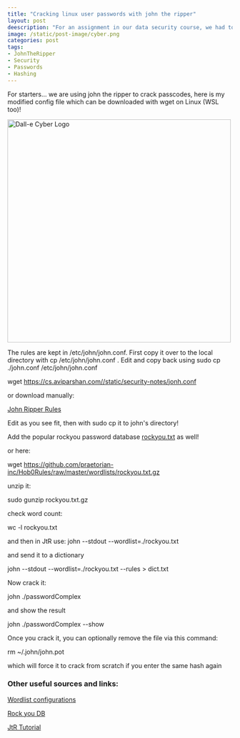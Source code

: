 ```yaml
---
title: "Cracking linux user passwords with john the ripper"
layout: post
deescription: "For an assignment in our data security course, we had to make users and crack their passwords. I took it one step further by adding a custom rule and the RockYou database"
image: /static/post-image/cyber.png
categories: post
tags:
- JohnTheRipper
- Security
- Passwords
- Hashing
---
```


For starters... we are using john the ripper to crack passcodes, here is my modified config file which can be downloaded with wget on Linux (WSL too)!

<img src="{{ site.url }}{{ page.image }}" alt="Dall-e Cyber Logo" width="500" />


The rules are kept in /etc/john/john.conf. First copy it over to the local directory with cp /etc/john/john.conf .
Edit and copy back using sudo cp ./john.conf /etc/john/john.conf

wget https://cs.aviparshan.com//static/security-notes/jonh.conf

or download manually: 

[John Ripper Rules](/static/security-notes/jonh.conf)

Edit as you see fit, then with sudo cp it to john's directory!

Add the popular rockyou password database [rockyou.txt](https://github.com/praetorian-inc/Hob0Rules/blob/master/wordlists/rockyou.txt.gz) as well!

or here: 

wget  https://github.com/praetorian-inc/Hob0Rules/raw/master/wordlists/rockyou.txt.gz


unzip it:

sudo gunzip rockyou.txt.gz 

check word count:

 wc -l rockyou.txt  

and then in JtR use: john --stdout --wordlist=./rockyou.txt

and send it to a dictionary

john --stdout --wordlist=./rockyou.txt --rules > dict.txt

Now crack it:

john ./passwordComplex

and show the result 

john ./passwordComplex --show

Once you crack it, you can optionally remove the file via this command:

rm ~/.john/john.pot

which will force it to crack from scratch if you enter the same hash again


### Other useful sources and links: 

[Wordlist configurations](https://www.openwall.com/john/doc/RULES.shtml)

[Rock you DB](https://www.kaggle.com/datasets/wjburns/common-password-list-rockyoutxt)

[JtR Tutorial](https://bytesoverbombs.io/cracking-everything-with-john-the-ripper-d434f0f6dc1c)